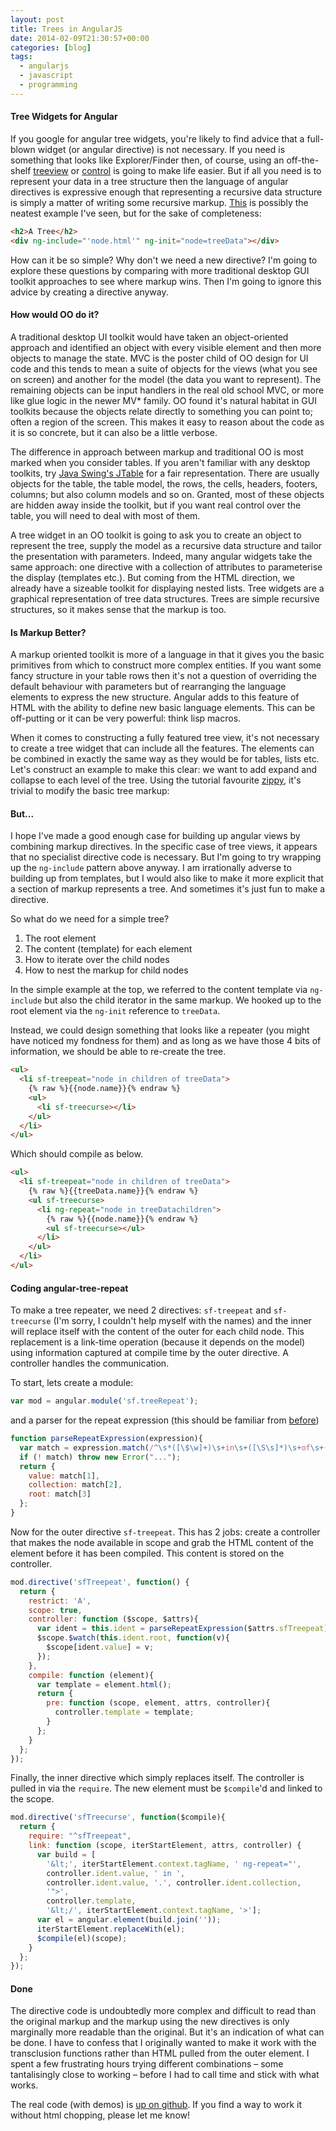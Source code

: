 ```yaml
---
layout: post
title: Trees in AngularJS
date: 2014-02-09T21:30:57+00:00
categories: [blog]
tags:
  - angularjs
  - javascript
  - programming
---
```


#### Tree Widgets for Angular

If you google for angular tree widgets, you're likely to find advice that a
full-blown widget (or angular directive) is not necessary. If you need is
something that looks like Explorer/Finder then, of course, using an
off-the-shelf [treeview](https://github.com/eu81273/angular.treeview
"angular.treeview") or [control](https://github.com/wix/angular-tree-control
"angular-tree-control") is going to make life easier. But if all you need is to
represent your data in a tree structure then the language of angular directives
is expressive enough that representing a recursive data structure is simply a
matter of writing some recursive markup.
[This](http://jsfiddle.net/brendanowen/uXbn6/8/ "recursive fiddle") is possibly
the neatest example I've seen, but for the sake of completeness:

```html
<h2>A Tree</h2>
<div ng-include="'node.html'" ng-init="node=treeData"></div>
```

How can it be so simple? Why don't we need a new directive? I'm going to
explore these questions by comparing with more traditional desktop GUI toolkit
approaches to see where markup wins. Then I'm going to ignore this advice by
creating a directive anyway.

#### How would OO do it?

A traditional desktop UI toolkit would have taken an object-oriented approach
and identified an object with every visible element and then more objects to
manage the state. MVC is the poster child of OO design for UI code and this
tends to mean a suite of objects for the views (what you see on screen) and
another for the model (the data you want to represent). The remaining objects
can be input handlers in the real old school MVC, or more like glue logic in
the newer MV* family. OO found it's natural habitat in GUI toolkits because the
objects relate directly to something you can point to; often a region of the
screen. This makes it easy to reason about the code as it is so concrete, but
it can also be a little verbose. 

The difference in approach between markup and traditional OO is most marked
when you consider tables. If you aren't familiar with any desktop toolkits, try
[Java Swing's JTable](http://docs.oracle.com/javase/7/docs/api/javax/swing/JTable.html
"JTable Javadoc") for a fair representation. There are usually objects for the
table, the table model, the rows, the cells, headers, footers, columns; but
also column models and so on. Granted, most of these objects are hidden away
inside the toolkit, but if you want real control over the table, you will need
to deal with most of them. 

A tree widget in an OO toolkit is going to ask you to create an object to
represent the tree, supply the model as a recursive data structure and tailor
the presentation with parameters. Indeed, many angular widgets take the same
approach: one directive with a collection of attributes to parameterise the
display (templates etc.). But coming from the HTML direction, we already have a
sizeable toolkit for displaying nested lists. Tree widgets are a graphical
representation of tree data structures. Trees are simple recursive structures,
so it makes sense that the markup is too.

#### Is Markup Better?

A markup oriented toolkit is more of a language in that it gives you the basic
primitives from which to construct more complex entities. If you want some
fancy structure in your table rows then it's not a question of overriding the
default behaviour with parameters but of rearranging the language elements to
express the new structure. Angular adds to this feature of HTML with the
ability to define new basic language elements. This can be off-putting or it
can be very powerful: think lisp macros.

When it comes to constructing a fully featured tree view, it's not necessary to
create a tree widget that can include all the features. The elements can be
combined in exactly the same way as they would be for tables, lists etc. Let's
construct an example to make this clear: we want to add expand and collapse to
each level of the tree. Using the tutorial favourite
[zippy](http://www.thinkster.io/pick/JCDDOCEwVX/angularjs-building-zippy
"Egghead Tutorials"), it's trivial to modify the basic tree markup:

#### But...

I hope I've made a good enough case for building up angular views by combining
markup directives. In the specific case of tree views, it appears that no
specialist directive code is necessary. But I'm going to try wrapping up the
`ng-include` pattern above anyway. I am irrationally adverse to building up
from templates, but I would also like to make it more explicit that a section
of markup represents a tree. And sometimes it's just fun to make a directive.

So what do we need for a simple tree?

  1. The root element
  2. The content (template) for each element
  3. How to iterate over the child nodes
  4. How to nest the markup for child nodes

In the simple example at the top, we referred to the content template via
`ng-include` but also the child iterator in the same markup. We hooked up to
the root element via the `ng-init` reference to `treeData`.

Instead, we could design something that looks like a repeater (you might have
noticed my fondness for them) and as long as we have those 4 bits of
information, we should be able to re-create the tree.

```html
<ul>
  <li sf-treepeat="node in children of treeData">
    {% raw %}{{node.name}}{% endraw %}
    <ul>
      <li sf-treecurse></li>
    </ul>
  </li>
</ul>
```

Which should compile as below.

```html
<ul>
  <li sf-treepeat="node in children of treeData">
    {% raw %}{{treeData.name}}{% endraw %}
    <ul sf-treecurse>
      <li ng-repeat="node in treeDatachildren">
        {% raw %}{{node.name}}{% endraw %}
        <ul sf-treecurse></ul>
      </li>
    </ul>
  </li>
</ul>
```

#### Coding angular-tree-repeat

To make a tree repeater, we need 2 directives: `sf-treepeat` and `sf-treecurse`
(I'm sorry, I couldn't help myself with the names) and the inner will replace
itself with the content of the outer for each child node. This replacement is a
link-time operation (because it depends on the model) using information
captured at compile time by the outer directive. A controller handles the
communication.

To start, lets create a module:

```javascript
var mod = angular.module('sf.treeRepeat');
```

and a parser for the repeat expression (this should be familiar from
[before](http://blog.stackfull.com/2013/03/angularjs-virtual-scrolling-part-2/
"AngularJS Virtual Scrolling – part 2"))

```javascript
function parseRepeatExpression(expression){
  var match = expression.match(/^\s*([\$\w]+)\s+in\s+([\S\s]*)\s+of\s+([\S\s]*)$/);
  if (! match) throw new Error("...");
  return {
    value: match[1],
    collection: match[2],
    root: match[3]
  };
}
```

Now for the outer directive `sf-treepeat`. This has 2 jobs: create a controller
that makes the node available in scope and grab the HTML content of the element
before it has been compiled. This content is stored on the controller.

```javascript
mod.directive('sfTreepeat', function() {
  return {
    restrict: 'A',
    scope: true,
    controller: function ($scope, $attrs){
      var ident = this.ident = parseRepeatExpression($attrs.sfTreepeat);
      $scope.$watch(this.ident.root, function(v){
        $scope[ident.value] = v;
      });
    },
    compile: function (element){
      var template = element.html();
      return {
        pre: function (scope, element, attrs, controller){
          controller.template = template;
        }
      };
    }
  };
});
```

Finally, the inner directive which simply replaces itself. The controller is
pulled in via the `require`. The new element must be `$compile`'d and linked to
the scope.

```javascript
mod.directive('sfTreecurse', function($compile){
  return {
    require: "^sfTreepeat",
    link: function (scope, iterStartElement, attrs, controller) {
      var build = [
        '&lt;', iterStartElement.context.tagName, ' ng-repeat="',
        controller.ident.value, ' in ',
        controller.ident.value, '.', controller.ident.collection,
        '">',
        controller.template,
        '&lt;/', iterStartElement.context.tagName, '>'];
      var el = angular.element(build.join(''));
      iterStartElement.replaceWith(el);
      $compile(el)(scope);
    }
  };
});
```

#### Done

The directive code is undoubtedly more complex and difficult to read than the
original markup and the markup using the new directives is only marginally more
readable than the original. But it's an indication of what can be done. I have
to confess that I originally wanted to make it work with the transclusion
functions rather than HTML pulled from the outer element. I spent a few
frustrating hours trying different combinations &ndash; some tantalisingly
close to working &ndash; before I had to call time and stick with what works.

The real code (with demos) is [up on
github](https://github.com/stackfull/angular-tree-repeat
"angular-tree-repeat"). If you find a way to work it without html chopping,
please let me know!

